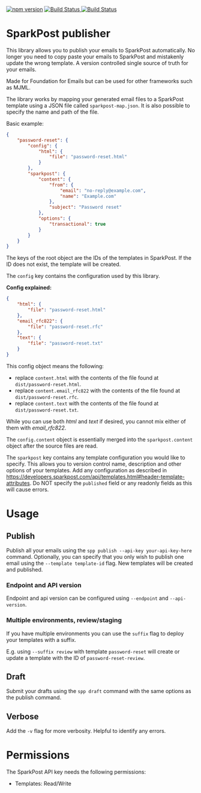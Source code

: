 [![npm version](https://img.shields.io/npm/v/sparkpost-publisher.svg?logo=npm&style=for-the-badge)](https://www.npmjs.com/package/sparkpost-publisher)
[![Build Status](https://img.shields.io/travis/com/MatthiasKunnen/sparkpost-publisher/master.svg?logo=travis&style=for-the-badge)
](https://travis-ci.com/MatthiasKunnen/sparkpost-publisher)
[![Build Status](https://img.shields.io/npm/l/sparkpost-publisher?&style=for-the-badge)
](https://github.com/MatthiasKunnen/sparkpost-publisher/blob/master/LICENSE)

# SparkPost publisher
This library allows you to publish your emails to SparkPost automatically. No
longer you need to copy paste your emails to SparkPost and mistakenly update the
wrong template. A version controlled single source of truth for your emails.

Made for Foundation for Emails but can be used for other frameworks such as
MJML.

The library works by mapping your generated email files to a SparkPost template
using a JSON file called `sparkpost-map.json`. It is also possible to specify
the name and path of the file.

Basic example:
```json
{
    "password-reset": {
        "config": {
            "html": {
                "file": "password-reset.html"
            }
        },
        "sparkpost": {
            "content": {
                "from": {
                    "email": "no-reply@example.com",
                    "name": "Example.com"
                },
                "subject": "Password reset"
            },
            "options": {
                "transactional": true
            }
        }
    }
}
```

The keys of the root object are the IDs of the templates in SparkPost. If the ID
does not exist, the template will be created.

The `config` key contains the configuration used by this library.

**Config explained:**  
```json
{
    "html": {
        "file": "password-reset.html"
    },
    "email_rfc822": {
        "file": "password-reset.rfc"
    },
    "text": {
        "file": "password-reset.txt"
    }
}
```

This config object means the following:
- replace `content.html` with the contents of the file found at
`dist/password-reset.html`.
- replace `content.email_rfc822` with the contents of the file found at
`dist/password-reset.rfc`.
- replace `content.text` with the contents of the file found at
`dist/password-reset.txt`.

While you can use both _html_ and _text_ if desired, you cannot mix either of
them with _email_rfc822_.

The `config.content` object is essentially merged into the `sparkpost.content`
object after the source files are read.

The `sparkpost` key contains any template configuration you would like to
specify. This allows you to version control name, description and other options
of your templates. Add any configuration as described in
https://developers.sparkpost.com/api/templates.html#header-template-attributes.
Do NOT specify the `published` field or any readonly fields as this will cause
errors.  

# Usage

## Publish
Publish all your emails using the
`spp publish --api-key your-api-key-here`
command. Optionally, you can specify that you only wish to publish one email
using the `--template template-id` flag. New templates will be created and
published.

### Endpoint and API version
Endpoint and api version can be configured using `--endpoint` and `--api-version`.

### Multiple environments, review/staging
If you have multiple environments you can use the `suffix` flag to deploy your
templates with a suffix.

E.g. using `--suffix review` with template `password-reset` will create or
update a template with the ID of `password-reset-review`.

## Draft
Submit your drafts using the 
`spp draft` command with the same options as the
publish command.

## Verbose
Add the `-v` flag for more verbosity. Helpful to identify any errors.

# Permissions
The SparkPost API key needs the following permissions:

* Templates: Read/Write
